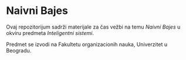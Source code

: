 # Naivni Bajes

Ovaj repozitorijum sadrži materijale za čas vežbi na temu *Naivni Bajes* u okviru predmeta *Inteligentni sistemi*.

Predmet se izvodi na Fakultetu organizacionih nauka, Univerzitet u Beogradu.